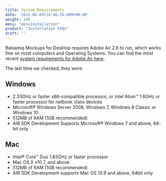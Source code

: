 ```yaml
---
title: System Requirements
date: '2015-05-09T14:46:35.000+00:00'
weight: 190
menu: "menuinstallation"
product: "Installation FAQs"
draft: ''
---
```

Balsamiq Mockups for Desktop requires Adobe Air 2.6 to run, which works fine on most computers and Operating Systems. You can find the most recent [system requirements for Adobe Air here](http://www.adobe.com/products/air/tech-specs.html).

The last time we checked, they were:

## Windows

* 2.33GHz or faster x86-compatible processor, or Intel Atom™ 1.6GHz or faster processor for netbook class devices
* Microsoft® Windows Server 2008, Windows 7, Windows 8 Classic or Windows 10
* 512MB of RAM (1GB recommended)
* AIR SDK Development Supports Microsoft® Windows 7 and above, 64-bit only

## Mac

* Intel® Core™ Duo 1.83GHz or faster processor
* Mac OS X v10.7, and above
* 512MB of RAM (1GB recommended)
* AIR SDK Development supports Mac OS 10.9 and above, 64bit only
